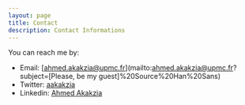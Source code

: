 ```yaml
---
layout: page
title: Contact
description: Contact Informations
---
```

You can reach me by:

+ Email: [ahmed.akakzia@upmc.fr](mailto:ahmed.akakzia@upmc.fr?subject=[Please, be my guest]%20Source%20Han%20Sans)
+ Twitter: <a href="https://twitter.com/aakakzia" target="_blank">aakakzia</a>
+ Linkedin: <a href="https://www.linkedin.com/in/ahmed-akakzia/" target="_blank">Ahmed Akakzia</a>

